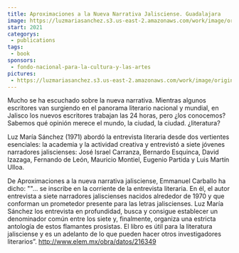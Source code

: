 ```yaml
---
title: Aproximaciones a la Nueva Narrativa Jalisciense. Guadalajara
image: https://luzmariasanchez.s3.us-east-2.amazonaws.com/work/image/original/Aprox-Jal.jpg
start: 2021
categorys:
 - publications
tags:
 - book
sponsors:
 - fondo-nacional-para-la-cultura-y-las-artes
pictures: 
 - https://luzmariasanchez.s3.us-east-2.amazonaws.com/work/image/original/Aprox-Jal-full.jpg
---
```


Mucho se ha escuchado sobre la nueva narrativa. Mientras algunos escritores van surgiendo en el panorama literario nacional y mundial, en Jalisco los nuevos escritores trabajan las 24 horas, pero ¿los conocemos? Sabemos qué opinión merece el mundo, la ciudad, la ciudad. ¿literatura?

Luz María Sánchez (1971) abordó la entrevista literaria desde dos vertientes esenciales: la academia y la actividad creativa y entrevistó a siete jóvenes narradores jaliscienses: José Israel Carranza, Bernardo Esquinca, David Izazaga, Fernando de León, Mauricio Montiel, Eugenio Partida y Luis Martín Ulloa.

De Aproximaciones a la nueva narrativa jalisciense, Emmanuel Carballo ha dicho: ""... se inscribe en la corriente de la entrevista literaria. En él, el autor entrevista a siete narradores jaliscienses nacidos alrededor de 1970 y que conforman un prometedor presente para las letras jaliscienses. Luz María Sánchez los entrevista en profundidad, busca y consigue establecer un denominador común entre los siete y, finalmente, organiza una estricta antología de estos flamantes prosistas. El libro es útil para la literatura jalisciense y es un adelanto de lo que pueden hacer otros investigadores literarios”. http://www.elem.mx/obra/datos/216349